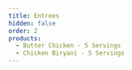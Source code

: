 ```yaml
---
title: Entrees
hidden: false
order: 2
products:
  - Butter Chicken - 5 Servings
  - Chicken Biryani - 5 Servings
---
```


